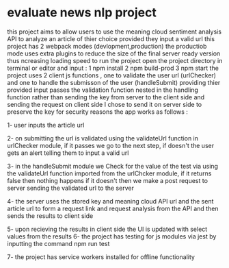 # evaluate news nlp project 
this project aims to allow users to use the meaning cloud sentiment analysis API to analyze an article of thier choice provided they input a valid url
this project has 2 webpack modes (devlopment,production)
the productiob mode uses extra plugins to reduce the size of the final server ready version thus ncreasing loading speed
to run the project open the project directory in terminal or editor and input :
1 npm install 
2 npm build-prod
3 npm start 
the project uses 2 client js functions , one to validate the user url (urlChecker) and one to handle the submisson of the user (handleSubmit) providing thier provided input passes the validation function nested in the handling function 
rather than sending the key from server to the client side and sending the request on client side I chose to send it on server side to preserve the key for security reasons
the app works as follows :

1- user inputs the article url 

2- on submitting the url is validated using the validateUrl function in urlChecker module, if it passes we go to the next step, if doesn't the user gets an alert telling them to input a valid url 

3- in the handleSubmit module we Check for the value of the test via using the validateUrl function imported from the urlChcker module, if it returns false then nothing happens if it doesn't then we make a post request to server sending the validated url to the server 

4- the server uses the stored key and meaning cloud API url and the sent article url to form a request link and request analysis from the API and then sends the results to client side 

5- upon recieving the results in client side the UI is updated with select values from the results
6- the project has testing for js modules via jest by inputting the command npm run test 

7- the project has service workers installed for offline functionality 
